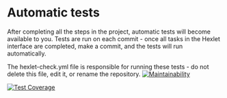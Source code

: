 # Automatic tests

After completing all the steps in the project, automatic tests will become available to you. Tests are run on each commit - once all tasks in the Hexlet interface are completed, make a commit, and the tests will run automatically.

The hexlet-check.yml file is responsible for running these tests - do not delete this file, edit it, or rename the repository.
[![Maintainability](https://api.codeclimate.com/v1/badges/9402efbcd383be221ff4/maintainability)](https://codeclimate.com/github/GilyanaBachaeva/java-project-78/maintainability)

[![Test Coverage](https://api.codeclimate.com/v1/badges/9402efbcd383be221ff4/test_coverage)](https://codeclimate.com/github/GilyanaBachaeva/java-project-78/test_coverage)